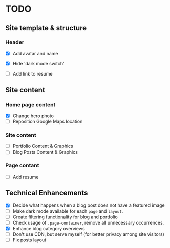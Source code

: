 # TODO

## Site template &amp; structure

### Header

- [x] Add avatar and name
- [x] Hide 'dark mode switch'
- [ ] Add link to resume


## Site content

### Home page content

- [x] Change hero photo
- [ ] Reposition Google Maps location

### Site content

- [ ] Portfolio Content &amp; Graphics
- [ ] Blog Posts Content &amp; Graphics

### Page contant

- [ ] Add resume

## Technical Enhancements

- [x] Decide what happens when a blog post does not have a featured image
- [ ] Make dark mode available for each `page` and `layout`.
- [ ] Create filtering functionality for blog and portfolio
- [ ] Check usage of `.page-container`, remove all unnecessary occurrences.
- [x] Enhance blog category overviews
- [ ] Don't use CDN, but serve myself (for better privacy among site visitors)
- [ ] Fix posts layout